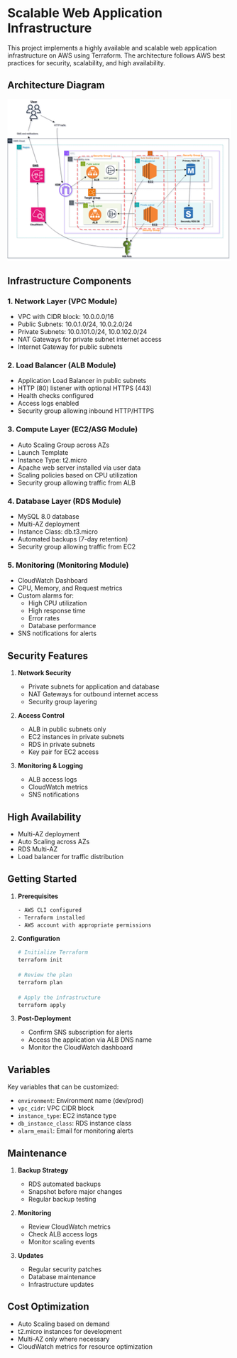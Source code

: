 # Scalable Web Application Infrastructure

This project implements a highly available and scalable web application infrastructure on AWS using Terraform. The architecture follows AWS best practices for security, scalability, and high availability.

## Architecture Diagram

![AWS Infrastructure Diagram](Scalable%20Web%20Application%20with%20ALB%20and%20Auto%20Scaling.png)

## Infrastructure Components

### 1. Network Layer (VPC Module)
- VPC with CIDR block: 10.0.0.0/16
- Public Subnets: 10.0.1.0/24, 10.0.2.0/24
- Private Subnets: 10.0.101.0/24, 10.0.102.0/24
- NAT Gateways for private subnet internet access
- Internet Gateway for public subnets

### 2. Load Balancer (ALB Module)
- Application Load Balancer in public subnets
- HTTP (80) listener with optional HTTPS (443)
- Health checks configured
- Access logs enabled
- Security group allowing inbound HTTP/HTTPS

### 3. Compute Layer (EC2/ASG Module)
- Auto Scaling Group across AZs
- Launch Template 
- Instance Type: t2.micro
- Apache web server installed via user data
- Scaling policies based on CPU utilization
- Security group allowing traffic from ALB

### 4. Database Layer (RDS Module)
- MySQL 8.0 database
- Multi-AZ deployment
- Instance Class: db.t3.micro
- Automated backups (7-day retention)
- Security group allowing traffic from EC2

### 5. Monitoring (Monitoring Module)
- CloudWatch Dashboard
- CPU, Memory, and Request metrics
- Custom alarms for:
  - High CPU utilization
  - High response time
  - Error rates
  - Database performance
- SNS notifications for alerts

## Security Features

1. **Network Security**
   - Private subnets for application and database
   - NAT Gateways for outbound internet access
   - Security group layering

2. **Access Control**
   - ALB in public subnets only
   - EC2 instances in private subnets
   - RDS in private subnets
   - Key pair for EC2 access

3. **Monitoring & Logging**
   - ALB access logs
   - CloudWatch metrics
   - SNS notifications

## High Availability

- Multi-AZ deployment
- Auto Scaling across AZs
- RDS Multi-AZ
- Load balancer for traffic distribution

## Getting Started

1. **Prerequisites**
   ```bash
   - AWS CLI configured
   - Terraform installed
   - AWS account with appropriate permissions
   ```

2. **Configuration**
   ```bash
   # Initialize Terraform
   terraform init

   # Review the plan
   terraform plan

   # Apply the infrastructure
   terraform apply
   ```

3. **Post-Deployment**
   - Confirm SNS subscription for alerts
   - Access the application via ALB DNS name
   - Monitor the CloudWatch dashboard

## Variables

Key variables that can be customized:
- `environment`: Environment name (dev/prod)
- `vpc_cidr`: VPC CIDR block
- `instance_type`: EC2 instance type
- `db_instance_class`: RDS instance class
- `alarm_email`: Email for monitoring alerts

## Maintenance

1. **Backup Strategy**
   - RDS automated backups
   - Snapshot before major changes
   - Regular backup testing

2. **Monitoring**
   - Review CloudWatch metrics
   - Check ALB access logs
   - Monitor scaling events

3. **Updates**
   - Regular security patches
   - Database maintenance
   - Infrastructure updates

## Cost Optimization

- Auto Scaling based on demand
- t2.micro instances for development
- Multi-AZ only where necessary
- CloudWatch metrics for resource optimization

